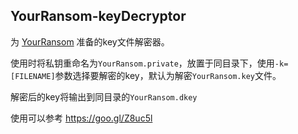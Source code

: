 YourRansom-keyDecryptor
---

为 [YourRansom](https://github.com/YourRansom/YourRansom) 准备的key文件解密器。

使用时将私钥重命名为`YourRansom.private`，放置于同目录下，使用`-k=[FILENAME]`参数选择要解密的key，默认为解密`YourRansom.key`文件。

解密后的key将输出到同目录的`YourRansom.dkey`

使用可以参考 <https://goo.gl/Z8uc5l>